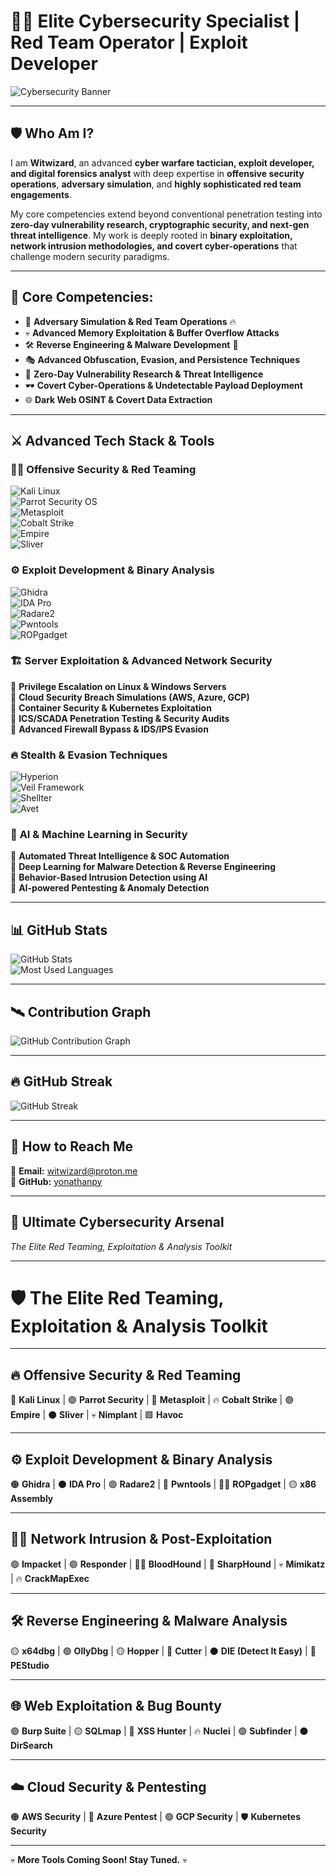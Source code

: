 # 🕵️‍♂️ **Elite Cybersecurity Specialist | Red Team Operator | Exploit Developer**

![Cybersecurity Banner](https://raw.githubusercontent.com/yonathanpy/about-me/refs/heads/main/DALL%C2%B7E%202025-02-20%2014.35.33%20-%20A%20highly%20advanced%2C%20ultra-futuristic%20cybersecurity-themed%20banner%20featuring%20a%20hooded%20hacker%20in%20a%20dark%2C%20neon-lit%20environment.%20The%20scene%20includes%20high-tec.webp)

---

## 🛡️ **Who Am I?**  

I am **Witwizard**, an advanced **cyber warfare tactician, exploit developer, and digital forensics analyst** with deep expertise in **offensive security operations**, **adversary simulation**, and **highly sophisticated red team engagements**.  

My core competencies extend beyond conventional penetration testing into **zero-day vulnerability research, cryptographic security, and next-gen threat intelligence**. My work is deeply rooted in **binary exploitation, network intrusion methodologies, and covert cyber-operations** that challenge modern security paradigms.  

---

## 🚀 **Core Competencies:**  

- 🎯 **Adversary Simulation & Red Team Operations** 🔥  
- 💀 **Advanced Memory Exploitation & Buffer Overflow Attacks**  
- 🛠 **Reverse Engineering & Malware Development** 🔬  
- 🎭 **Advanced Obfuscation, Evasion, and Persistence Techniques**  
- 🚨 **Zero-Day Vulnerability Research & Threat Intelligence**  
- 🕶 **Covert Cyber-Operations & Undetectable Payload Deployment**  
- 🌐 **Dark Web OSINT & Covert Data Extraction**  

---

## ⚔️ **Advanced Tech Stack & Tools**  

### 🏴‍☠️ **Offensive Security & Red Teaming**  
![Kali Linux](https://img.shields.io/badge/Kali_Linux-00588C?style=for-the-badge&logo=kali-linux&logoColor=white)  
![Parrot Security OS](https://img.shields.io/badge/Parrot_Security-009E60?style=for-the-badge&logo=parrot-security&logoColor=white)  
![Metasploit](https://img.shields.io/badge/Metasploit-316192?style=for-the-badge&logo=metasploit&logoColor=white)  
![Cobalt Strike](https://img.shields.io/badge/Cobalt_Strike-FF4500?style=for-the-badge&logoColor=white)  
![Empire](https://img.shields.io/badge/Empire-800080?style=for-the-badge&logoColor=white)  
![Sliver](https://img.shields.io/badge/Sliver-000000?style=for-the-badge&logoColor=white)  

### ⚙️ **Exploit Development & Binary Analysis**  
![Ghidra](https://img.shields.io/badge/Ghidra-FF4500?style=for-the-badge&logoColor=white)  
![IDA Pro](https://img.shields.io/badge/IDA_Pro-333333?style=for-the-badge&logoColor=white)  
![Radare2](https://img.shields.io/badge/Radare2-800080?style=for-the-badge&logoColor=white)  
![Pwntools](https://img.shields.io/badge/Pwntools-1E90FF?style=for-the-badge&logoColor=white)  
![ROPgadget](https://img.shields.io/badge/ROPgadget-FF6347?style=for-the-badge&logoColor=white)  

### 🏗 **Server Exploitation & Advanced Network Security**  
🔹 **Privilege Escalation on Linux & Windows Servers**  
🔹 **Cloud Security Breach Simulations (AWS, Azure, GCP)**  
🔹 **Container Security & Kubernetes Exploitation**  
🔹 **ICS/SCADA Penetration Testing & Security Audits**  
🔹 **Advanced Firewall Bypass & IDS/IPS Evasion**  

### 🔥 **Stealth & Evasion Techniques**  
![Hyperion](https://img.shields.io/badge/Hyperion-7A0AFA?style=for-the-badge&logoColor=white)  
![Veil Framework](https://img.shields.io/badge/Veil-FF6347?style=for-the-badge&logoColor=white)  
![Shellter](https://img.shields.io/badge/Shellter-008000?style=for-the-badge&logoColor=white)  
![Avet](https://img.shields.io/badge/Avet-1E90FF?style=for-the-badge&logoColor=white)  

### 🤖 **AI & Machine Learning in Security**  
🔹 **Automated Threat Intelligence & SOC Automation**  
🔹 **Deep Learning for Malware Detection & Reverse Engineering**  
🔹 **Behavior-Based Intrusion Detection using AI**  
🔹 **AI-powered Pentesting & Anomaly Detection**  

---

## 📊 **GitHub Stats**  

![GitHub Stats](https://github-readme-stats.vercel.app/api?username=yonathanpy&theme=radical&show_icons=true&count_private=true)  
![Most Used Languages](https://github-readme-stats.vercel.app/api/top-langs/?username=yonathanpy&layout=compact&theme=radical)  

---

## 🛰️ **Contribution Graph**  

![GitHub Contribution Graph](https://github-readme-activity-graph.vercel.app/graph?username=yonathanpy&theme=react-dark)  

---

## 🔥 **GitHub Streak**  

![GitHub Streak](https://streak-stats.demolab.com?user=yonathanpy&theme=radical&hide_border=true)  

---

## 📡 **How to Reach Me**  

📧 **Email:** witwizard@proton.me  
🔗 **GitHub:** [yonathanpy](https://github.com/yonathanpy)  

---
## 🚀 Ultimate Cybersecurity Arsenal  
_The Elite Red Teaming, Exploitation & Analysis Toolkit_  

---
# 🛡️ The Elite Red Teaming, Exploitation & Analysis Toolkit  

---
## 🔥 Offensive Security & Red Teaming  
🚀 **Kali Linux** | 🟢 **Parrot Security** | 🔷 **Metasploit** | 🔥 **Cobalt Strike** | 🟣 **Empire** | ⚫ **Sliver** | 💀 **Nimplant** | 🟩 **Havoc**  

---
## ⚙️ Exploit Development & Binary Analysis  
🟠 **Ghidra** | ⚫ **IDA Pro** | 🟣 **Radare2** | 🔷 **Pwntools** | 🏴‍☠️ **ROPgadget** | 🟡 **x86 Assembly**  

---
## 🕵️‍♂️ Network Intrusion & Post-Exploitation  
🟢 **Impacket** | 🟢 **Responder** | 🏴‍☠️ **BloodHound** | 🔷 **SharpHound** | 💀 **Mimikatz** | 🔥 **CrackMapExec**  

---
## 🛠️ Reverse Engineering & Malware Analysis  
🟡 **x64dbg** | 🟢 **OllyDbg** | 🟡 **Hopper** | 🔷 **Cutter** | ⚫ **DIE (Detect It Easy)** | 🔴 **PEStudio**  

---
## 🌐 Web Exploitation & Bug Bounty  
🟢 **Burp Suite** | 🟡 **SQLmap** | 🔷 **XSS Hunter** | 🔥 **Nuclei** | 🟢 **Subfinder** | ⚫ **DirSearch**  

---
## ☁️ Cloud Security & Pentesting  
🟠 **AWS Security** | 🔷 **Azure Pentest** | 🟢 **GCP Security** | 🛡️ **Kubernetes Security**  

---
💀 **More Tools Coming Soon! Stay Tuned.** 💀  
